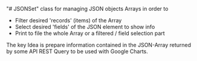 "# JSONSet"
class for managing JSON objects Arrays in order to

  * Filter desired 'records' (items) of the Array
  * Select desired 'fields' of the JSON element to show info
  * Print to file the whole Array or a filtered / field selection part

The key Idea is prepare information contained in the JSON-Array returned by some API REST Query to be used with Google Charts.
